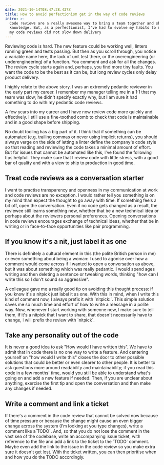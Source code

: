 ```yaml
---
date: 2021-10-14T08:47:28.437Z
title: How to avoid perfectionism get in the way of code reviews
intro: >-
  Code reviews are a really awesome way to bring a team together and share
  knowledge. But, as a perfectionist, I've had to evolve my habits to make sure
  my code reviews did not slow down delivery
---
```

Reviewing code is hard. The new feature could be working well, linters running green and tests passing. But then as you scroll through, you notice a variable name here, the lack of unit test there, or the overengineering (or underengineering) of a function. You comment and ask for all the changes. The review cycle starts again and, perhaps, you find more tiny faults. You want the code to be the best as it can be, but long review cycles only delay product delivery.

I highly relate to the above story. I was an extremely pedantic reviewer in the early part my career. I remember my manager telling me in a 1:1 that my team was slow; he didn't specify exactly why, but I am sure it had something to do with my pedantic code reviews.

A few years into my career and I have now review code more quickly and effectively. I still use a fine-toothed comb to check that code is maintainable and in a good shape before shipping.

No doubt tooling has a big part of it. I think that if something can be automated (e.g. trailing commas or never using implicit returns), you should always verge on the side of letting a linter define the company's code style so that reading and reviewing the code takes a minimal amount of effort. But for issues that cannot be automated like this, I've found the following tips helpful. They make sure that I review code with little stress, with a good bar of quality and with a view to ship to production in good time.

## Treat code reviews as a conversation starter

I want to practise transparency and openness in my communication at work and code reviews are no exception. I would rather tell you something is on my mind than expect the thought to go away with time. If something feels a bit off, open the conversation. Even if no code gets changed as a result, the reviewee still learns something new, whether that be a new technical idea or perhaps about the reviewers personal preferences. Opening conversations in code reviews encourages exchange of technical ideas, whether that be in writing or in face-to-face opportunities like pair programming.

## If you know it's a nit, just label it as one

There is definitely a cultural element in this (the polite British person in me) or even something about being a woman: I used to agonise over how a comment would come across if I wanted to open a conversation as above, but it was about something which was really pedantic. I would spend ages writing and then deleting a sentence or tweaking words, thinking "how can I write this so I don't sound so aggressive".

A colleague gave me a really good tip on avoiding this thought process: if you know it's a nitpick just label it as one. With this in mind, when I write this kind of comment now, I always prefix it with \`nitpick:\`. This simple solution saves me so much time and effort of how to write a message in a polite way. Now, whenever I start working with someone new, I make sure to tell them, if it's a nitpick that I want to share, that doesn't necessarily have to change, I will prefix the review with \`nitpick\`.

## Take any personality out of the code

It is never a good idea to ask "How would I have written this". We have to admit that in code there is no one way to write a feature. And centering yourself on "how would I write this" closes the door to other possible solutions that could be better or even clearer to other people. It is better to ask questions more around readability and maintainability; if you read this code in a few months' time, would you still be able to understand what's going on and add a new feature if needed. Then, if you are unclear about anything, exercise the first tip and open the conversation and then make any changes if needed. 

## Write a comment and link a ticket

If there's a comment in the code review that cannot be solved now because of time pressure or because the change might cause an even bigger change across the system (I'm looking at you type changes), write a comment like a\`TODO\`. And, so that you do not lose the comment in the vast sea of the codebase, write an accompanying issue ticket, with reference to the file and add a link to the ticket to the \`TODO\` comment. Maybe even add the link to the issue in the code review so you make extra sure it doesn't get lost. With the ticket written, you can then prioritise when and how you do the TODO accordingly.
